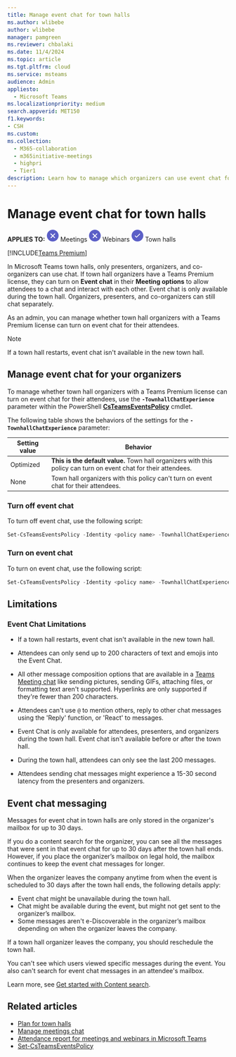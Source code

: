```yaml
---
title: Manage event chat for town halls
ms.author: wlibebe
author: wlibebe
manager: pamgreen
ms.reviewer: chbalaki
ms.date: 11/4/2024
ms.topic: article
ms.tgt.pltfrm: cloud
ms.service: msteams
audience: Admin
appliesto: 
  - Microsoft Teams
ms.localizationpriority: medium
search.appverid: MET150
f1.keywords:
- CSH
ms.custom: 
ms.collection: 
  - M365-collaboration
  - m365initiative-meetings
  - highpri
  - Tier1
description: Learn how to manage which organizers can use event chat for their Microsoft Teams town halls.
---
```


# Manage event chat for town halls

**APPLIES TO:** ![Image of a x for no](media/x-for-no.png) Meetings ![Image of a x for no](media/x-for-no.png) Webinars ![Image of a checkmark for yes](media/circle-check.png) Town halls

[!INCLUDE[Teams Premium](includes/teams-premium-ecm.md)]

In Microsoft Teams town halls, only presenters, organizers, and co-organizers can use chat. If town hall organizers have a Teams Premium license, they can turn on **Event chat** in their **Meeting options** to allow attendees to a chat and interact with each other. Event chat is only available during the town hall. Organizers, presenters, and co-organizers can still chat separately.

As an admin, you can manage whether town hall organizers with a Teams Premium license can turn on event chat for their attendees.

> [!NOTE]
> If a town hall restarts, event chat isn't available in the new town hall.

## Manage event chat for your organizers

To manage whether town hall organizers with a Teams Premium license can turn on event chat for their attendees, use the **`-TownhallChatExperience`** parameter within the PowerShell [**CsTeamsEventsPolicy**](/powershell/module/teams/set-csteamseventspolicy) cmdlet.

The following table shows the behaviors of the settings for the **`-TownhallChatExperience`** parameter:

|Setting value| Behavior|
|---------|---------------|
|Optimized| **This is the default value.** Town hall organizers with this policy can turn on event chat for their attendees. |
|None| Town hall organizers with this policy can't turn on event chat for their attendees.|

### Turn off event chat

To turn off event chat, use the following script:

```powershell
Set-CsTeamsEventsPolicy -Identity <policy name> -TownhallChatExperience None
```

### Turn on event chat

To turn on event chat, use the following script:

```powershell
Set-CsTeamsEventsPolicy -Identity <policy name> -TownhallChatExperience Optimized
```

## Limitations

### Event Chat Limitations

- If a town hall restarts, event chat isn't available in the new town hall.

- Attendees can only send up to 200 characters of text and emojis into the Event Chat.  

- All other message composition options that are available in a [Teams Meeting chat](manage-meeting-chat.md) like sending pictures, sending GIFs, attaching files, or formatting text aren't supported. Hyperlinks are only supported if they're fewer than 200 characters.  

- Attendees can't use `@` to mention others, reply to other chat messages using the 'Reply' function, or 'React' to messages.

- Event Chat is only available for attendees, presenters, and organizers during the town hall. Event chat isn't available before or after the town hall.

- During the town hall, attendees can only see the last 200 messages.

- Attendees sending chat messages might experience a 15-30 second latency from the presenters and organizers.

## Event chat messaging

Messages for event chat in town halls are only stored in the organizer's mailbox for up to 30 days.

If you do a content search for the organizer, you can see all the messages that were sent in that event chat for up to 30 days after the town hall ends. However, if you place the organizer’s mailbox on legal hold, the mailbox continues to keep the event chat messages for longer.

When the organizer leaves the company anytime from when the event is scheduled to 30 days after the town hall ends, the following details apply:

- Event chat might be unavailable during the town hall.
- Chat might be available during the event, but might not get sent to the organizer’s mailbox.
- Some messages aren't e-Discoverable in the organizer’s mailbox depending on when the organizer leaves the company.

If a town hall organizer leaves the company, you should reschedule the town hall.

You can't see which users viewed specific messages during the event. You also can't search for event chat messages in an attendee's mailbox.

Learn more, see [Get started with Content search](/purview/ediscovery-content-search).

## Related articles

- [Plan for town halls](plan-town-halls.md)
- [Manage meetings chat](manage-meeting-chat.md)
- [Attendance report for meetings and webinars in Microsoft Teams](teams-analytics-and-reports/meeting-attendance-report.md)
- [Set-CsTeamsEventsPolicy](/powershell/module/teams/set-csteamseventspolicy)
